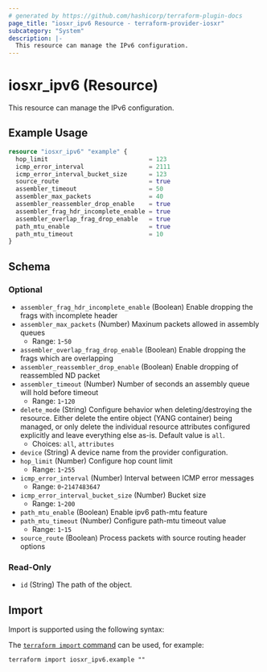 ```yaml
---
# generated by https://github.com/hashicorp/terraform-plugin-docs
page_title: "iosxr_ipv6 Resource - terraform-provider-iosxr"
subcategory: "System"
description: |-
  This resource can manage the IPv6 configuration.
---
```


# iosxr_ipv6 (Resource)

This resource can manage the IPv6 configuration.

## Example Usage

```terraform
resource "iosxr_ipv6" "example" {
  hop_limit                            = 123
  icmp_error_interval                  = 2111
  icmp_error_interval_bucket_size      = 123
  source_route                         = true
  assembler_timeout                    = 50
  assembler_max_packets                = 40
  assembler_reassembler_drop_enable    = true
  assembler_frag_hdr_incomplete_enable = true
  assembler_overlap_frag_drop_enable   = true
  path_mtu_enable                      = true
  path_mtu_timeout                     = 10
}
```

<!-- schema generated by tfplugindocs -->
## Schema

### Optional

- `assembler_frag_hdr_incomplete_enable` (Boolean) Enable dropping the frags with incomplete header
- `assembler_max_packets` (Number) Maxinum packets allowed in assembly queues
  - Range: `1`-`50`
- `assembler_overlap_frag_drop_enable` (Boolean) Enable dropping the frags which are overlapping
- `assembler_reassembler_drop_enable` (Boolean) Enable dropping of reassembled ND packet
- `assembler_timeout` (Number) Number of seconds an assembly queue will hold before timeout
  - Range: `1`-`120`
- `delete_mode` (String) Configure behavior when deleting/destroying the resource. Either delete the entire object (YANG container) being managed, or only delete the individual resource attributes configured explicitly and leave everything else as-is. Default value is `all`.
  - Choices: `all`, `attributes`
- `device` (String) A device name from the provider configuration.
- `hop_limit` (Number) Configure hop count limit
  - Range: `1`-`255`
- `icmp_error_interval` (Number) Interval between ICMP error messages
  - Range: `0`-`2147483647`
- `icmp_error_interval_bucket_size` (Number) Bucket size
  - Range: `1`-`200`
- `path_mtu_enable` (Boolean) Enable ipv6 path-mtu feature
- `path_mtu_timeout` (Number) Configure path-mtu timeout value
  - Range: `1`-`15`
- `source_route` (Boolean) Process packets with source routing header options

### Read-Only

- `id` (String) The path of the object.

## Import

Import is supported using the following syntax:

The [`terraform import` command](https://developer.hashicorp.com/terraform/cli/commands/import) can be used, for example:

```shell
terraform import iosxr_ipv6.example ""
```
